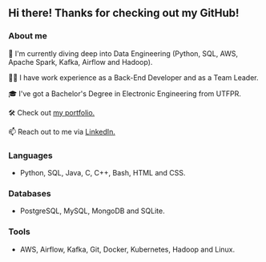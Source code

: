 ## Hi there! Thanks for checking out my GitHub!

### About me
🔭 I'm currently diving deep into Data Engineering (Python, SQL, AWS, Apache Spark, Kafka, Airflow and Hadoop).

🧑‍💼 I have work experience as a Back-End Developer and as a Team Leader.

🎓 I've got a Bachelor's Degree in Electronic Engineering from UTFPR.

🛠️ Check out [my portfolio.](https://ericmidt.github.io)

📫 Reach out to me via [LinkedIn.](https://www.linkedin.com/in/ericmidt/)

### Languages
- Python, SQL, Java, C, C++, Bash, HTML and CSS.

### Databases
- PostgreSQL, MySQL, MongoDB and SQLite.

### Tools
- AWS, Airflow, Kafka, Git, Docker, Kubernetes, Hadoop and Linux.


<!--[![My Skills](https://skillicons.dev/icons?i=py,java,bash,c,cpp,html,css)](https://skillicons.dev)
[![My Skills](https://skillicons.dev/icons?i=aws,docker,kubernetes,flask,git,github,kafka,linux,mongodb,postgres,spring)](https://skillicons.dev)
-->
